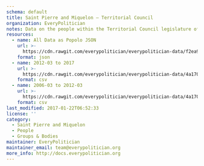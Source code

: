 ```yaml
---
schema: default
title: Saint Pierre and Miquelon — Territorial Council
organization: EveryPolitician
notes: Data on the people within the Territorial Council legislature of Saint Pierre and Miquelon.
resources:
  - name: All Data as Popolo JSON
    url: >-
      https://cdn.rawgit.com/everypolitician/everypolitician-data/f2ea954bbd482570c949eb36dd4b54f5b6c60e7e/data/Saint_Pierre_and_Miquelon/Territorial_Council/ep-popolo-v1.0.json
    format: json
  - name: 2012-03 to 2017
    url: >-
      https://cdn.rawgit.com/everypolitician/everypolitician-data/4a17069e70b7814a095a85c8a0f4ecb47e5b51ac/data/Saint_Pierre_and_Miquelon/Territorial_Council/term-2012.csv
    format: csv
  - name: 2006-03 to 2012-03
    url: >-
      https://cdn.rawgit.com/everypolitician/everypolitician-data/4a17069e70b7814a095a85c8a0f4ecb47e5b51ac/data/Saint_Pierre_and_Miquelon/Territorial_Council/term-2006.csv
    format: csv
last_modified: 2017-01-22T06:52:33
license: ''
category:
  - Saint Pierre and Miquelon
  - People
  - Groups & Bodies
maintainer: EveryPolitician
maintainer_email: team@everypolitician.org
more_info: http://docs.everypolitician.org
---
```

